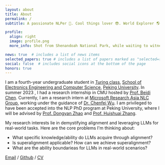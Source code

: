 ```yaml
---
layout: about
title: About
permalink: /
subtitle: A passionate NLPer 🥳. Cool things lover 😎. World Explorer 🌎.

profile:
  align: right
  image: profile.png
  more_info: Shot from Shenandoah National Park, while waiting to witness the Perseid meteor shower. 🥳

news: true  # includes a list of news items
selected_papers: true # includes a list of papers marked as "selected={true}"
social: false  # includes social icons at the bottom of the page
honors: true
---
```

I am a fourth-year undergraduate student in [Turing class](https://cfcs.pku.edu.cn/english/research/turing_program/introduction1/index.htm), [School of Electronics Engineering and Computer Science](https://eecs.pku.edu.cn/), [Peking University](https://www.pku.edu.cn/). In summer 2023 , I had a research internship in CMU hosted by [Prof. Beidi Chen](https://www.andrew.cmu.edu/user/beidic/). Currently, I am a research intern at [Microsoft Research Asia NLC Group](https://www.microsoft.com/en-us/research/group/natural-language-computing/), working under the guidance of [Dr. Chenfei Wu](https://chenfei-wu.github.io/). I am privileged to have been accepted into the  NLP PhD program at Peking University, where I will be advised by [Prof. Dongyan Zhao](https://www.icst.pku.edu.cn/zhaodongyan/ywjj/) and [Prof. Huishuai Zhang](https://huishuai-git.github.io/).

My research interests lie in demystifying alignment and leveraging LLMs for real-world tasks. Here are the core problems I'm thinking about:
* What specific knowledge/ability do LLMs acquire through alignment?
* Is superalignment applicable? How can we achieve superalignment?
* What are the ability boundarieas for LLMs in real-world scenarios? 

[Email](mailto:2000013064@stu.pku.edu.cn) / [Github](https://github.com/ZekaiGalaxy) / [CV](../assets/pdf/CV-ZekaiZhang.pdf)
